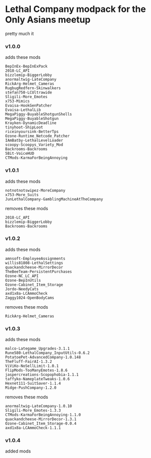 # Lethal Company modpack for the Only Asians meetup
pretty much it

### v1.0.0 

adds these mods
```
BepInEx-BepInExPack
2018-LC_API
bizzlemip-BiggerLobby
anormaltwig-LateCompany
RickArg-Helmet_Cameras
RugbugRedfern-Skinwalkers
stefan750-LCUltrawide
Sligili-More_Emotes
x753-Mimics
Evaisa-HookGenPatcher
Evaisa-LethalLib
MegaPiggy-BuyableShotgunShells
MegaPiggy-BuyableShotgun
Krayken-DynamicDeadline
tinyhoot-ShipLoot
riceinyoursink-BetterTps
Ozone-Runtime_Netcode_Patcher
IAmBatby-LethalLevelLoader
scoopy-Scoopys_Variety_Mod
Backrooms-Backrooms
5Bit-VoiceHUD
CTMods-KarmaForBeingAnnoying
```
### v1.0.1

adds these mods
```
notnotnotswipez-MoreCompany
x753-More_Suits
JunLethalCompany-GamblingMachineAtTheCompany
```

removes these mods
```
2018-LC_API
bizzlemip-BiggerLobby
Backrooms-Backrooms
```

### v1.0.2

adds these mods
```
amnsoft-EmployeeAssignments
willis81808-LethalSettings
quackandcheese-MirrorDecor
TheBeeTeam-PersistentPurchases
Ozone-NC_LC_API
Ozone-BepInUtils
Ozone-Cabinet_Item_Storage
Jordo-NeedyCats
axd1x8a-LCAmmoCheck
Zaggy1024-OpenBodyCams
```

removes these mods
```
RickArg-Helmet_Cameras
```

### v1.0.3

adds these mods
```
malco-Lategame_Upgrades-3.1.1
Rune580-LethalCompany_InputUtils-0.6.2
PotatoePet-AdvancedCompany-1.0.148
TheFluff-FairAI-1.3.2
ViViKo-NoSellLimit-1.0.1
FlipMods-TooManyEmotes-1.8.6
jaspercreations-Scopophobia-1.1.1
taffyko-NameplateTweaks-1.0.6
Hexnet111-SuitSaver-1.1.4
Midge-PushCompany-1.2.0
```

removes these mods
```
anormaltwig-LateCompany-1.0.10
Sligili-More_Emotes-1.3.3
CTMods-KarmaForBeingAnnoying-1.1.0
quackandcheese-MirrorDecor-1.3.1
Ozone-Cabinet_Item_Storage-0.0.4
axd1x8a-LCAmmoCheck-1.1.1
```

### v1.0.4

added mods